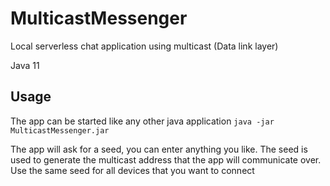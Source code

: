 # MulticastMessenger
Local serverless chat application using multicast (Data link layer)

Java 11

## Usage
The app can be started like any other java application `java -jar MulticastMessenger.jar`

The app will ask for a seed, you can enter anything you like. The seed is used to generate the multicast address that the app will communicate over. Use the same seed for all devices that you want to connect
